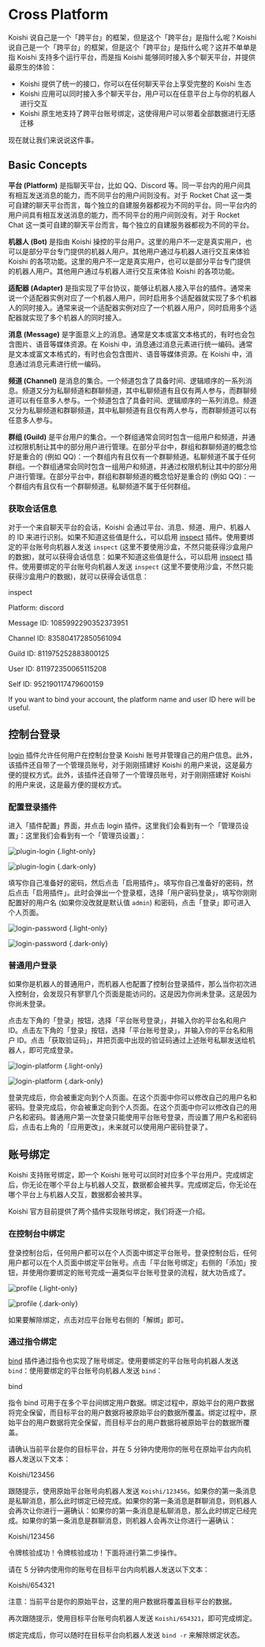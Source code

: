 # Cross Platform

Koishi 说自己是一个「跨平台」的框架，但是这个「跨平台」是指什么呢？Koishi 说自己是一个「跨平台」的框架，但是这个「跨平台」是指什么呢？这并不单单是指 Koishi 支持多个运行平台，而是指 Koishi 能够同时接入多个聊天平台，并提供最原生的体验：

- Koishi 提供了统一的接口，你可以在任何聊天平台上享受完整的 Koishi 生态
- Koishi 应用可以同时接入多个聊天平台，用户可以在任意平台上与你的机器人进行交互
- Koishi 原生地支持了跨平台账号绑定，这使得用户可以带着全部数据进行无感迁移

现在就让我们来说说这件事。

## Basic Concepts

**平台 (Platform)** 是指聊天平台，比如 QQ、Discord 等。同一平台内的用户间具有相互发送消息的能力，而不同平台的用户间则没有。对于 Rocket Chat 这一类可自建的聊天平台而言，每个独立的自建服务器都视为不同的平台。同一平台内的用户间具有相互发送消息的能力，而不同平台的用户间则没有。对于 Rocket Chat 这一类可自建的聊天平台而言，每个独立的自建服务器都视为不同的平台。

**机器人 (Bot)** 是指由 Koishi 操控的平台用户。这里的用户不一定是真实用户，也可以是部分平台专门提供的机器人用户。其他用户通过与机器人进行交互来体验 Koishi 的各项功能。这里的用户不一定是真实用户，也可以是部分平台专门提供的机器人用户。其他用户通过与机器人进行交互来体验 Koishi 的各项功能。

**适配器 (Adapter)** 是指实现了平台协议，能够让机器人接入平台的插件。通常来说一个适配器实例对应了一个机器人用户，同时启用多个适配器就实现了多个机器人的同时接入。通常来说一个适配器实例对应了一个机器人用户，同时启用多个适配器就实现了多个机器人的同时接入。

**消息 (Message)** 是字面意义上的消息。通常是文本或富文本格式的，有时也会包含图片、语音等媒体资源。在 Koishi 中，消息通过消息元素进行统一编码。通常是文本或富文本格式的，有时也会包含图片、语音等媒体资源。在 Koishi 中，消息通过消息元素进行统一编码。

**频道 (Channel)** 是消息的集合。一个频道包含了具备时间、逻辑顺序的一系列消息。频道又分为私聊频道和群聊频道，其中私聊频道有且仅有两人参与，而群聊频道可以有任意多人参与。一个频道包含了具备时间、逻辑顺序的一系列消息。频道又分为私聊频道和群聊频道，其中私聊频道有且仅有两人参与，而群聊频道可以有任意多人参与。

**群组 (Guild)** 是平台用户的集合。一个群组通常会同时包含一组用户和频道，并通过权限机制让其中的部分用户进行管理。在部分平台中，群组和群聊频道的概念恰好是重合的 (例如 QQ)：一个群组内有且仅有一个群聊频道。私聊频道不属于任何群组。一个群组通常会同时包含一组用户和频道，并通过权限机制让其中的部分用户进行管理。在部分平台中，群组和群聊频道的概念恰好是重合的 (例如 QQ)：一个群组内有且仅有一个群聊频道。私聊频道不属于任何群组。

### 获取会话信息

对于一个来自聊天平台的会话，Koishi 会通过平台、消息、频道、用户、机器人的 ID 来进行识别。如果不知道这些值是什么，可以启用 [inspect](../../plugins/common/inspect.md) 插件。使用要绑定的平台账号向机器人发送 `inspect` (这里不要使用沙盒，不然只能获得沙盒用户的数据)，就可以获得会话信息：如果不知道这些值是什么，可以启用 [inspect](../../plugins/common/inspect.md) 插件。使用要绑定的平台账号向机器人发送 `inspect` (这里不要使用沙盒，不然只能获得沙盒用户的数据)，就可以获得会话信息：

<chat-panel>
<chat-message nickname="Alice">inspect</chat-message>
<chat-message nickname="Koishi">
<p>Platform: discord</p>
<p>Message ID: 1085992290352373951</p>
<p>Channel ID: 835804172850561094</p>
<p>Guild ID: 811975252883800125</p>
<p>User ID: 811972350065115208</p>
<p>Self ID: 952190117479600159</p>
</chat-message>
</chat-panel>

If you want to bind your account, the platform name and user ID here will be useful.

## 控制台登录

[login](../../plugins/console/login.md) 插件允许任何用户在控制台登录 Koishi 账号并管理自己的用户信息。此外，该插件还自带了一个管理员账号，对于刚刚搭建好 Koishi 的用户来说，这是最方便的提权方式。此外，该插件还自带了一个管理员账号，对于刚刚搭建好 Koishi 的用户来说，这是最方便的提权方式。

### 配置登录插件

进入「插件配置」界面，并点击 login 插件。这里我们会看到有一个「管理员设置」：这里我们会看到有一个「管理员设置」：

![plugin-login](/manual/console/plugin-login.light.webp) {.light-only}

![plugin-login](/manual/console/plugin-login.dark.webp) {.dark-only}

填写你自己准备好的密码，然后点击「启用插件」。填写你自己准备好的密码，然后点击「启用插件」。此时会弹出一个登录框，选择「用户密码登录」，填写你刚刚配置好的用户名 (如果你没改就是默认值 `admin`) 和密码，点击「登录」即可进入个人页面。

![login-password](/manual/console/login-password.light.webp) {.light-only}

![login-password](/manual/console/login-password.dark.webp) {.dark-only}

### 普通用户登录

如果你是机器人的普通用户，而机器人也配置了控制台登录插件，那么当你初次进入控制台，会发现只有寥寥几个页面是能访问的。这是因为你尚未登录。这是因为你尚未登录。

点击左下角的「登录」按钮，选择「平台账号登录」，并输入你的平台名和用户 ID。点击左下角的「登录」按钮，选择「平台账号登录」，并输入你的平台名和用户 ID。点击「获取验证码」，并把页面中出现的验证码通过上述账号私聊发送给机器人，即可完成登录。

![login-platform](/manual/console/login-platform.light.webp) {.light-only}

![login-platform](/manual/console/login-platform.dark.webp) {.dark-only}

登录完成后，你会被重定向到个人页面。在这个页面中你可以修改自己的用户名和密码。登录完成后，你会被重定向到个人页面。在这个页面中你可以修改自己的用户名和密码。普通用户第一次登录只能使用平台账号登录，而设置了用户名和密码后，点击右上角的「应用更改」，未来就可以使用用户密码登录了。

## 账号绑定

Koishi 支持账号绑定，即一个 Koishi 账号可以同时对应多个平台用户。完成绑定后，你无论在哪个平台上与机器人交互，数据都会被共享。完成绑定后，你无论在哪个平台上与机器人交互，数据都会被共享。

Koishi 官方目前提供了两个插件实现账号绑定，我们将逐一介绍。

### 在控制台中绑定

登录控制台后，任何用户都可以在个人页面中绑定平台账号。登录控制台后，任何用户都可以在个人页面中绑定平台账号。点击「平台账号绑定」右侧的「添加」按钮，并使用你要绑定的账号完成一遍类似平台账号登录的流程，就大功告成了。

![profile](/manual/console/profile.light.webp) {.light-only}

![profile](/manual/console/profile.dark.webp) {.dark-only}

如果要解除绑定，点击对应平台账号右侧的「解绑」即可。

### 通过指令绑定

[bind](../../plugins/common/bind.md) 插件通过指令也实现了账号绑定。使用要绑定的平台账号向机器人发送 `bind`：使用要绑定的平台账号向机器人发送 `bind`：

<chat-panel>
<chat-message nickname="Alice">bind</chat-message>
<chat-message nickname="Koishi">
<p>指令 bind 可用于在多个平台间绑定用户数据。绑定过程中，原始平台的用户数据将完全保留，而目标平台的用户数据将被原始平台的数据所覆盖。绑定过程中，原始平台的用户数据将完全保留，而目标平台的用户数据将被原始平台的数据所覆盖。</p>
<p>请确认当前平台是你的目标平台，并在 5 分钟内使用你的账号在原始平台内向机器人发送以下文本：</p>
<p>Koishi/123456</p>
</chat-message>
</chat-panel>

跟随提示，使用原始平台账号向机器人发送 `Koishi/123456`。如果你的第一条消息是私聊消息，那么此时绑定已经完成。如果你的第一条消息是群聊消息，则机器人会再次让你进行一遍确认：如果你的第一条消息是私聊消息，那么此时绑定已经完成。如果你的第一条消息是群聊消息，则机器人会再次让你进行一遍确认：

<chat-panel>
<chat-message nickname="Alice">Koishi/123456</chat-message>
<chat-message nickname="Koishi">
<p>令牌核验成功！令牌核验成功！下面将进行第二步操作。</p>
<p>请在 5 分钟内使用你的账号在目标平台内向机器人发送以下文本：</p>
<p>Koishi/654321</p>
<p>注意：当前平台是你的原始平台，这里的用户数据将覆盖目标平台的数据。</p>
</chat-message>
</chat-panel>

再次跟随提示，使用目标平台账号向机器人发送 `Koishi/654321`，即可完成绑定。

绑定完成后，你可以随时在目标平台向机器人发送 `bind -r` 来解除绑定状态。
